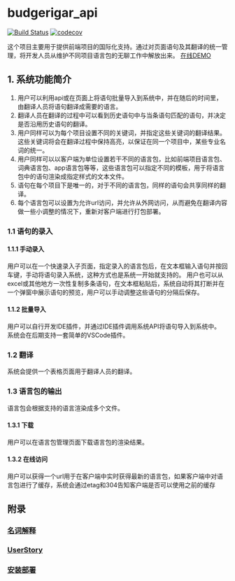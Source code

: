 # budgerigar_api
[![Build Status](https://travis-ci.org/TyrSnow/budgerigar_api.svg?branch=develop)](https://travis-ci.org/TyrSnow/budgerigar_api)
[![codecov](https://codecov.io/gh/TyrSnow/budgerigar_api/branch/develop/graph/badge.svg)](https://codecov.io/gh/TyrSnow/budgerigar_api)

这个项目主要用于提供前端项目的国际化支持。通过对页面语句及其翻译的统一管理，将开发人员从维护不同项目语言包的无聊工作中解放出来。
[在线DEMO](https://budgerigar.ty1990.cn)

## 1. 系统功能简介
1. 用户可以利用api或在页面上将语句批量导入到系统中，并在随后的时间里，由翻译人员将语句翻译成需要的语言。
1. 翻译人员在翻译的过程中可以看到历史语句中与当条语句匹配的语句，并决定是否沿用历史语句的翻译。
1. 用户同样可以为每个项目设置不同的关键词，并指定这些关键词的翻译结果。这些关键词将会在翻译过程中保持高亮，以保证在同一个项目中，某些专业名词的统一。
1. 用户同样可以以客户端为单位设置若干不同的语言包，比如前端项目语言包、词典语言包、app语言包等等，这些语言包可以指定不同的模板，用于将语言包中的语句渲染成指定样式的文本文件。
1. 语句在每个项目下是唯一的，对于不同的语言包，同样的语句会共享同样的翻译。
1. 每个语言包可以设置为允许url访问，并允许从外网访问，从而避免在翻译内容做一些小调整的情况下，重新对客户端进行打包部署。
### 1.1 语句的录入
#### 1.1.1 手动录入
用户可以在一个快速录入子页面，指定录入的语言包后，在文本框输入语句并按回车键，手动将语句录入系统，这种方式也是系统一开始就支持的。
用户也可以从excel或其他地方一次性复制多条语句，在文本框粘贴后，系统自动将其打断并在一个弹窗中展示语句的预览，用户可以手动调整这些语句的分隔后保存。
#### 1.1.2 批量导入
用户可以自行开发IDE插件，并通过IDE插件调用系统API将语句导入到系统中。
系统会在后期支持一套简单的VSCode插件。
### 1.2 翻译
系统会提供一个表格页面用于翻译人员的翻译。
### 1.3 语言包的输出
语言包会根据支持的语言渲染成多个文件。
#### 1.3.1 下载
用户可以在语言包管理页面下载语言包的渲染结果。
#### 1.3.2 在线访问
用户可以获得一个url用于在客户端中实时获得最新的语言包，如果客户端中对语言包进行了缓存，系统会通过etag和304告知客户端是否可以使用之前的缓存
## 附录
### [名词解释](docs/名词解释.md)
### [UserStory](docs/UserStory.md)
### [安装部署](docs/安装部署.md)

